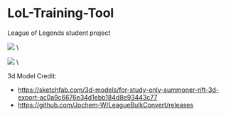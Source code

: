 # LoL-Training-Tool
League of Legends student project


![](https://media.giphy.com/media/qZdbg1yiBiPd8aM4zZ/giphy.gif) \

![](https://media.giphy.com/media/DmWhN9rTboOFTb6jXc/giphy.gif) \


3d Model Credit:
- https://sketchfab.com/3d-models/for-study-only-summoner-rift-3d-export-ac0a9c6676e34d1ebb184d8e93443c77
- https://github.com/Jochem-W/LeagueBulkConvert/releases
